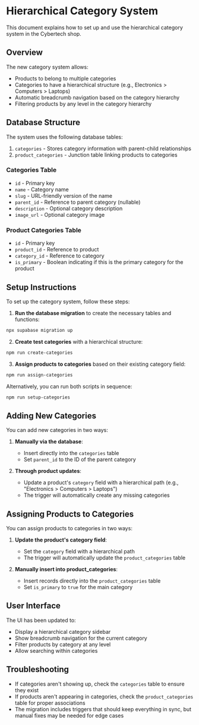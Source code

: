 # Hierarchical Category System

This document explains how to set up and use the hierarchical category system in the Cybertech shop.

## Overview

The new category system allows:

- Products to belong to multiple categories
- Categories to have a hierarchical structure (e.g., Electronics > Computers > Laptops)
- Automatic breadcrumb navigation based on the category hierarchy
- Filtering products by any level in the category hierarchy

## Database Structure

The system uses the following database tables:

1. `categories` - Stores category information with parent-child relationships
2. `product_categories` - Junction table linking products to categories

### Categories Table

- `id` - Primary key
- `name` - Category name
- `slug` - URL-friendly version of the name
- `parent_id` - Reference to parent category (nullable)
- `description` - Optional category description
- `image_url` - Optional category image

### Product Categories Table

- `id` - Primary key
- `product_id` - Reference to product
- `category_id` - Reference to category
- `is_primary` - Boolean indicating if this is the primary category for the product

## Setup Instructions

To set up the category system, follow these steps:

1. **Run the database migration** to create the necessary tables and functions:

```bash
npx supabase migration up
```

2. **Create test categories** with a hierarchical structure:

```bash
npm run create-categories
```

3. **Assign products to categories** based on their existing category field:

```bash
npm run assign-categories
```

Alternatively, you can run both scripts in sequence:

```bash
npm run setup-categories
```

## Adding New Categories

You can add new categories in two ways:

1. **Manually via the database**:
   - Insert directly into the `categories` table
   - Set `parent_id` to the ID of the parent category

2. **Through product updates**:
   - Update a product's `category` field with a hierarchical path (e.g., "Electronics > Computers > Laptops")
   - The trigger will automatically create any missing categories

## Assigning Products to Categories

You can assign products to categories in two ways:

1. **Update the product's category field**:
   - Set the `category` field with a hierarchical path
   - The trigger will automatically update the `product_categories` table

2. **Manually insert into product_categories**:
   - Insert records directly into the `product_categories` table
   - Set `is_primary` to `true` for the main category

## User Interface

The UI has been updated to:

- Display a hierarchical category sidebar
- Show breadcrumb navigation for the current category
- Filter products by category at any level
- Allow searching within categories

## Troubleshooting

- If categories aren't showing up, check the `categories` table to ensure they exist
- If products aren't appearing in categories, check the `product_categories` table for proper associations
- The migration includes triggers that should keep everything in sync, but manual fixes may be needed for edge cases 